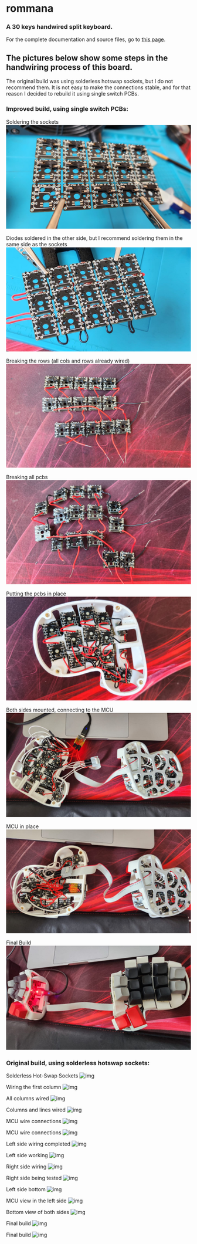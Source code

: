 # rommana
### A 30 keys handwired split keyboard.

For the complete documentation and source files, go to [this page](../src/qmk/keyboards/handwired/rafaelromao/rommana).

## The pictures below show some steps in the handwiring process of this board.

The original build was using solderless hotswap sockets, but I do not recommend them. It is not easy to make the connections stable, and for that reason I decided to rebuild it using single switch PCBs.

### Improved build, using single switch PCBs:

Soldering the sockets
![img](../img/rommana/15.jpeg)

Diodes  soldered in the other side, but I recommend soldering them in the same side as the sockets
![img](../img/rommana/16.jpeg)

Breaking the rows (all cols and rows already wired)
![img](../img/rommana/17.jpeg)

Breaking all pcbs
![img](../img/rommana/18.jpeg)

Putting the pcbs in place
![img](../img/rommana/19.jpeg)

Both sides mounted, connecting to the MCU
![img](../img/rommana/20.jpeg)

MCU in place
![img](../img/rommana/21.jpeg)

Final Build
![img](../img/rommana/22.jpeg)

### Original build, using solderless hotswap sockets:

Solderless Hot-Swap Sockets
![img](../img/rommana/0.jpeg)

Wiring the first column
![img](../img/rommana/1.jpeg)

All columns wired
![img](../img/rommana/2.jpeg)

Columns and lines wired
![img](../img/rommana/3.jpeg)

MCU wire connections
![img](../img/rommana/4.jpeg)

MCU wire connections
![img](../img/rommana/5.jpeg)

Left side wiring completed
![img](../img/rommana/6.jpeg)

Left side working
![img](../img/rommana/7.jpeg)

Right side wiring
![img](../img/rommana/8.jpeg)

Right side being tested
![img](../img/rommana/9.jpeg)

Left side bottom
![img](../img/rommana/10.jpeg)

MCU view in the left side
![img](../img/rommana/11.jpeg)

Bottom view of both sides
![img](../img/rommana/12.jpeg)

Final build
![img](../img/rommana/13.jpeg)

Final build
![img](../img/rommana/14.jpeg)

